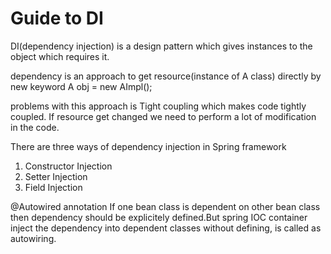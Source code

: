 # Guide to DI

DI(dependency injection) is a design pattern which gives instances to the object which requires it.

dependency is an approach to get resource(instance of A class) directly by new keyword
A obj = new AImpl(); 

problems with this approach is 
Tight coupling which makes code tightly coupled. If resource get changed we need to perform a lot of modification in the code.

There are three ways of dependency injection in Spring framework 
1. Constructor Injection
2. Setter Injection
3. Field Injection

@Autowired annotation 
If one bean class is dependent on other bean class then dependency should be explicitely defined.But spring IOC container inject the dependency into dependent classes without defining, is called as autowiring.

